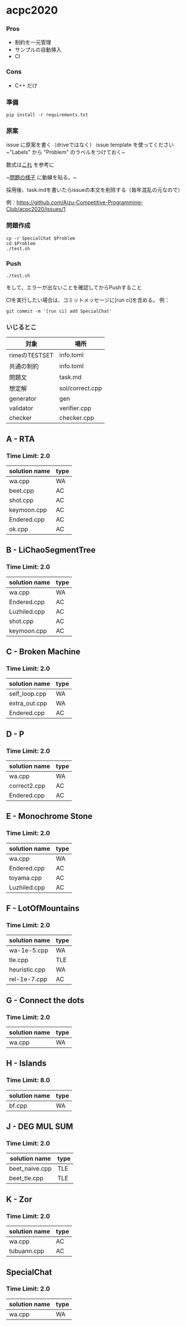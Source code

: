 # acpc2020

### Pros
- 制約を一元管理
- サンプルの自動挿入
- CI

### Cons
- C++ だけ


### 準備
```
pip install -r requirements.txt
```

### 原案
issue に原案を書く（driveではなく） issue template を使ってください　~"Labels" から "Problem" のラベルをつけておく~ 

数式は[これ](https://gist.github.com/a-rodin/fef3f543412d6e1ec5b6cf55bf197d7b#file-a-hack-for-showing-latex-formulas-in-github-markdown-md) を参考に

~[問題の様子](https://docs.google.com/spreadsheets/d/1wsrpUeR21S00EFWw1Z-HYIfQm0EckRZMM6kEBML0zBg/) に動線を貼る。~

採用後、task.mdを書いたらissueの本文を削除する（毎年混乱の元なので）

例：https://github.com/Aizu-Competitive-Programming-Club/acpc2020/issues/1


### 問題作成
```
cp -r SpecialChat $Problem
cd $Problem
./test.sh
```

### Push
```
./test.sh
```
をして、エラーが出ないことを確認してからPushすること

CIを実行したい場合は、コミットメッセージに\[run ci\]を含める。
例：
```
git commit -m '[run ci] add SpecialChat'
```

### いじるとこ
| 対象 | 場所 |
| --- | --- |
| rimeのTESTSET | info.toml |
| 共通の制約 | info.toml |
| 問題文 | task.md |
| 想定解 | sol/correct.cpp |
| generator | gen |
| validator | verifier.cpp |
| checker | checker.cpp |
<!-- start * -->
<!-- start A - RTA-->
## A - RTA
### Time Limit: 2.0
| solution name | type |
|----|----|
|wa.cpp|WA|
|beet.cpp|AC|
|shot.cpp|AC|
|keymoon.cpp|AC|
|Endered.cpp|AC|
|ok.cpp|AC|
<!-- end A - RTA -->

<!-- start B - LiChaoSegmentTree-->
## B - LiChaoSegmentTree
### Time Limit: 2.0
| solution name | type |
|----|----|
|wa.cpp|WA|
|Endered.cpp|AC|
|Luzhiled.cpp|AC|
|shot.cpp|AC|
|keymoon.cpp|AC|
<!-- end B - LiChaoSegmentTree -->

<!-- start C - Broken Machine-->
## C - Broken Machine
### Time Limit: 2.0
| solution name | type |
|----|----|
|self_loop.cpp|WA|
|extra_out.cpp|WA|
|Endered.cpp|AC|
<!-- end C - Broken Machine -->

<!-- start D - P-->
## D - P
### Time Limit: 2.0
| solution name | type |
|----|----|
|wa.cpp|WA|
|correct2.cpp|AC|
|Endered.cpp|AC|
<!-- end D - P -->

<!-- start E - Monochrome Stone-->
## E - Monochrome Stone
### Time Limit: 2.0
| solution name | type |
|----|----|
|wa.cpp|WA|
|Endered.cpp|AC|
|toyama.cpp|AC|
|Luzhiled.cpp|AC|
<!-- end E - Monochrome Stone -->

<!-- start F - LotOfMountains-->
## F - LotOfMountains
### Time Limit: 2.0
| solution name | type |
|----|----|
|wa-1e-5.cpp|WA|
|tle.cpp|TLE|
|heuristic.cpp|WA|
|rel-1e-7.cpp|AC|
<!-- end F - LotOfMountains -->

<!-- start G - Connect the dots-->
## G - Connect the dots
### Time Limit: 2.0
| solution name | type |
|----|----|
|wa.cpp|WA|
<!-- end G - Connect the dots -->

<!-- start H - Islands-->
## H - Islands
### Time Limit: 8.0
| solution name | type |
|----|----|
|bf.cpp|WA|
<!-- end H - Islands -->

<!-- start J - DEG MUL SUM-->
## J - DEG MUL SUM
### Time Limit: 2.0
| solution name | type |
|----|----|
|beet_naive.cpp|TLE|
|beet_tle.cpp|TLE|
<!-- end J - DEG MUL SUM -->

<!-- start K - Zor-->
## K - Zor
### Time Limit: 2.0
| solution name | type |
|----|----|
|wa.cpp|AC|
|tubuann.cpp|AC|
<!-- end K - Zor -->

<!-- start SpecialChat-->
## SpecialChat
### Time Limit: 2.0
| solution name | type |
|----|----|
|wa.cpp|WA|
<!-- end SpecialChat -->

<!-- end * -->
